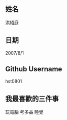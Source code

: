 姓名
--------
洪紹庭


日期
---------
2007/8/1

Github Username
-----------
hst0801


我最喜歡的三件事
-------------
玩電腦
考多益
睡覺
